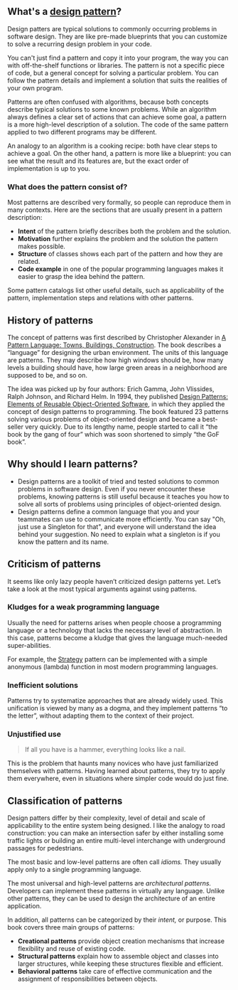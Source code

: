 ## What's a [design pattern](https://refactoring.guru/)?
Design patters are typical solutions to commonly occurring problems in software design. They are like pre-made blueprints that you can customize to solve a recurring design problem in your code.

You can't just find a pattern and copy it into your program, the way you can with off-the-shelf functions or libraries. The pattern is not a specific piece of code, but a general concept for solving a particular problem. You can follow the pattern details and implement a solution that suits the realities of your own program.

Patterns are often confused with algorithms, because both concepts describe typical solutions to some known problems. While an algorithm always defines a clear set of actions that can achieve some goal, a pattern is a more high-level description of a solution. The code of the same pattern applied to two different programs may be different.

An analogy to an algorithm is a cooking recipe: both have clear steps to achieve a goal. On the other hand, a pattern is more like a blueprint: you can see what the result and its features are, but the exact order of implementation is up to you.

### What does the pattern consist of?
Most patterns are described very formally, so people can reproduce them in many contexts. Here are the sections that are usually present in a pattern description:
- **Intent** of the pattern briefly describes both the problem and the solution.
- **Motivation** further explains the problem and the solution the pattern makes possible.
- **Structure** of classes shows each part of the pattern and how they are related.
- **Code example** in one of the popular programming languages makes it easier to grasp the idea behind the pattern.

Some pattern catalogs list other useful details, such as applicability of the pattern, implementation steps and relations with other patterns.

## History of patterns
The concept of patterns was first described by Christopher Alexander in [A Pattern Language: Towns, Buildings, Construction](https://refactoring.guru/pattern-language-book). The book describes a “language” for designing the urban environment. The units of this language are patterns. They may describe how high windows should be, how many levels a building should have, how large green areas in a neighborhood are supposed to be, and so on.

The idea was picked up by four authors: Erich Gamma, John Vlissides, Ralph Johnson, and Richard Helm. In 1994, they published [Design Patterns: Elements of Reusable Object-Oriented Software](https://refactoring.guru/gof-book), in which they applied the concept of design patterns to programming. The book featured 23 patterns solving various problems of object-oriented design and became a best-seller very quickly. Due to its lengthy name, people started to call it “the book by the gang of four” which was soon shortened to simply “the GoF book”.

## Why should I learn patterns?
- Design patterns are a toolkit of tried and tested solutions to common problems in software design. Even if you never encounter these problems, knowing patterns is still useful because it teaches you how to solve all sorts of problems using principles of object-oriented design.
- Design patterns define a common language that you and your teammates can use to communicate more efficiently. You can say "Oh, just use a Singleton for that", and everyone will understand the idea behind your suggestion. No need to explain what a singleton is if you know the pattern and its name.

## Criticism of patterns
It seems like only lazy people haven’t criticized design patterns yet. Let’s take a look at the most typical arguments against using patterns.

### Kludges for a weak programming language 

Usually the need for patterns arises when people choose a programming language or a technology that lacks the necessary level of abstraction. In this case, patterns become a kludge that gives the language much-needed super-abilities.

For example, the [Strategy](https://refactoring.guru/design-patterns/strategy) pattern can be implemented with a simple anonymous (lambda) function in most modern programming languages.

### Inefficient solutions

Patterns try to systematize approaches that are already widely used. This unification is viewed by many as a dogma, and they implement patterns “to the letter”, without adapting them to the context of their project.

### Unjustified use

> If all you have is a hammer, everything looks like a nail.

This is the problem that haunts many novices who have just familiarized themselves with patterns. Having learned about patterns, they try to apply them everywhere, even in situations where simpler code would do just fine.

## Classification of patterns
Design patters differ by their complexity, level of detail and scale of applicability to the entire system being designed. I like the analogy to road construction: you can make an intersection safer by either installing some traffic lights or building an entire multi-level interchange with underground passages for pedestrians.

The most basic and low-level patterns are often call *idioms.* They usually apply only to a single programming language.

The most universal and high-level patterns are *architectural patterns.* Developers can implement these patterns in virtually any language. Unlike other patterns, they can be used to design the architecture of an entire application.

In addition, all patterns can be categorized by their *intent,* or purpose. This book covers three main groups of patterns: 
- **Creational patterns** provide object creation mechanisms that increase flexibility and reuse of existing code.
- **Structural patterns** explain how to assemble object and classes into larger structures, while keeping these structures flexible and efficient.
- **Behavioral patterns** take care of effective communication and the assignment of responsibilities between objects. 